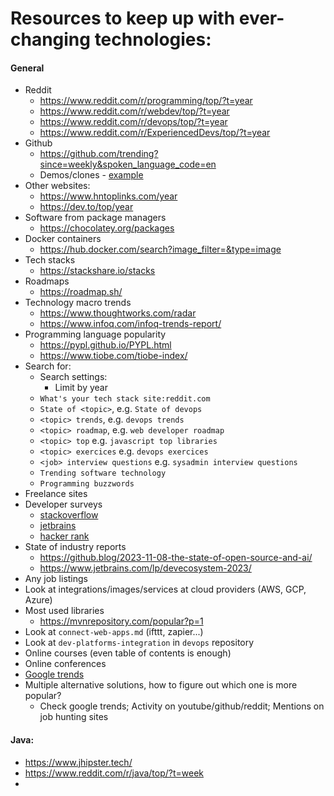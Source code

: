 # Resources to keep up with ever-changing technologies:

#### General
* Reddit
    * https://www.reddit.com/r/programming/top/?t=year
    * https://www.reddit.com/r/webdev/top/?t=year
    * https://www.reddit.com/r/devops/top/?t=year
    * https://www.reddit.com/r/ExperiencedDevs/top/?t=year
* Github
    * https://github.com/trending?since=weekly&spoken_language_code=en
    * Demos/clones - [example](https://github.com/gothinkster/realworld)
* Other websites:
    * https://www.hntoplinks.com/year
    * https://dev.to/top/year
* Software from package managers
    * https://chocolatey.org/packages
* Docker containers
    * https://hub.docker.com/search?image_filter=&type=image
* Tech stacks
    * https://stackshare.io/stacks
* Roadmaps
    * https://roadmap.sh/
* Technology macro trends
    * https://www.thoughtworks.com/radar
    * https://www.infoq.com/infoq-trends-report/
* Programming language popularity
    * https://pypl.github.io/PYPL.html
    * https://www.tiobe.com/tiobe-index/
* Search for: 
    * Search settings:
        * Limit by year
    * `What's your tech stack site:reddit.com`
    * `State of <topic>`, e.g. `State of devops`
    * `<topic> trends`, e.g. `devops trends`
    * `<topic> roadmap`, e.g. `web developer roadmap`
    * `<topic> top` e.g. `javascript top libraries`
    * `<topic> exercices` e.g. `devops exercices`
    * `<job> interview questions` e.g. `sysadmin interview questions`
    * `Trending software technology`
    * `Programming buzzwords`
* Freelance sites
* Developer surveys
    * [stackoverflow](https://insights.stackoverflow.com/survey/2020)
    * [jetbrains](https://www.jetbrains.com/lp/devecosystem-2021/)
    * [hacker rank](https://www.hackerrank.com/research/developer-skills/2023)
* State of industry reports
    * https://github.blog/2023-11-08-the-state-of-open-source-and-ai/
    * https://www.jetbrains.com/lp/devecosystem-2023/
* Any job listings
* Look at integrations/images/services at cloud providers (AWS, GCP, Azure)
* Most used libraries
    * https://mvnrepository.com/popular?p=1
* Look at `connect-web-apps.md` (ifttt, zapier...)
* Look at `dev-platforms-integration` in `devops` repository
* Online courses (even table of contents is enough)
* Online conferences
* [Google trends](https://trends.google.com/trends/explore?q=%2Fm%2F07sbkfb,%2Fm%2F02p97)
* Multiple alternative solutions, how to figure out which one is more popular?
    * Check google trends; Activity on youtube/github/reddit; Mentions on job hunting sites

#### Java:
* https://www.jhipster.tech/
* https://www.reddit.com/r/java/top/?t=week
* 
